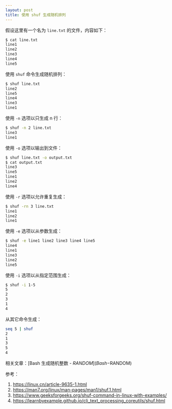 ```yaml
---
layout: post
title: 使用 shuf 生成随机排列
---
```


假设这里有一个名为 `line.txt` 的文件，内容如下：
```sh
$ cat line.txt
line1
line2
line3
line4
line5
```
使用 `shuf` 命令生成随机排列：
```sh
$ shuf line.txt
line2
line5
line4
line3
line1
```
使用 `-n` 选项以只生成 n 行：
```sh
$ shuf -n 2 line.txt
line3
line1
```
使用 `-o` 选项以输出到文件：
```sh
$ shuf line.txt -o output.txt
$ cat output.txt
line3
line5
line1
line2
line4
```
使用 `-r` 选项以允许重复生成：
```sh
$ shuf -rn 3 line.txt
line1
line2
line1
```
使用 `-e` 选项以从参数生成：
```sh
$ shuf -e line1 line2 line3 line4 line5
line4
line1
line3
line2
line5
```
使用 `-i` 选项以从指定范围生成：
```sh
$ shuf -i 1-5
5
2
3
1
4
```

从其它命令生成：
```sh
seq 5 | shuf
2
1
3
5
4
```
相关文章：[Bash 生成随机整数 - $RANDOM](Bash-$RANDOM)

参考：
1. https://linux.cn/article-9635-1.html
2. https://man7.org/linux/man-pages/man1/shuf.1.html
3. https://www.geeksforgeeks.org/shuf-command-in-linux-with-examples/
4. https://learnbyexample.github.io/cli_text_processing_coreutils/shuf.html